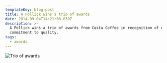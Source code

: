```yaml
---
templateKey: blog-post
title: A Pollick wins a trio of awards
date: 2014-09-04T14:21:08.039Z
description: >-
  A Pollick wins a trio of awards from Costa Coffee in recognition of our
  commitment to quality.
tags:
  - awards
---
```

![Trio of awards](/img/large9376184.jpg)
